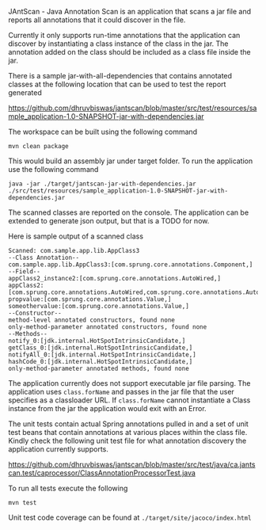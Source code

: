 JAntScan - Java Annotation Scan is an application that scans a jar file and reports all annotations that it could discover in the file.

Currently it only supports run-time annotations that the application can discover by instantiating a class instance of the class in the jar.
The annotation added on the class should be included as a class file inside the jar.

There is a sample jar-with-all-dependencies that contains annotated classes at the following location that can be used to test the report generated

https://github.com/dhruvbiswas/jantscan/blob/master/src/test/resources/sample_application-1.0-SNAPSHOT-jar-with-dependencies.jar

The workspace can be built using the following command

```
mvn clean package
```

This would build an assembly jar under target folder. To run the application use the following command

```
java -jar ./target/jantscan-jar-with-dependencies.jar ./src/test/resources/sample_application-1.0-SNAPSHOT-jar-with-dependencies.jar
```

The scanned classes are reported on the console. The application can be extended to generate json output, but that is a TODO for now.

Here is sample output of a scanned class
```
Scanned: com.sample.app.lib.AppClass3
--Class Annotation--
com.sample.app.lib.AppClass3:[com.sprung.core.annotations.Component,]
--Field--
appClass2_instance2:[com.sprung.core.annotations.AutoWired,]
appClass2:[com.sprung.core.annotations.AutoWired,com.sprung.core.annotations.AutoWired,]
propvalue:[com.sprung.core.annotations.Value,]
someothervalue:[com.sprung.core.annotations.Value,]
--Constructor--
method-level annotated constructors, found none
only-method-parameter annotated constructors, found none
--Methods--
notify_0:[jdk.internal.HotSpotIntrinsicCandidate,]
getClass_0:[jdk.internal.HotSpotIntrinsicCandidate,]
notifyAll_0:[jdk.internal.HotSpotIntrinsicCandidate,]
hashCode_0:[jdk.internal.HotSpotIntrinsicCandidate,]
only-method-parameter annotated methods, found none
```

The application currently does not support executable jar file parsing. 
The application uses ```class.forName``` and passes in the
jar file that the user specifies as a classloader URL. If ```class.forName``` cannot instantiate a Class instance from the jar the 
application would exit with an Error.

The unit tests contain actual Spring annotations pulled in and a set of unit test beans that contain annotations at various
places within the class file. 
Kindly check the following unit test file for what annotation discovery the application currently supports.

https://github.com/dhruvbiswas/jantscan/blob/master/src/test/java/ca.jantscan.test/caprocessor/ClassAnnotationProcessorTest.java

To run all tests execute the following

```
mvn test
```

Unit test code coverage can be found at ```./target/site/jacoco/index.html```

